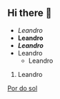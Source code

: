 ## Hi there 👋

- *Leandro*
- **Leandro**
- ***Leandro***
- Leandro
  - Leandro
1. Leandro

[Por do sol](https://upload.wikimedia.org/wikipedia/commons/thumb/e/ec/Sunset_in_Manaus.jpg/1200px-Sunset_in_Manaus.jpg)

<!--
**LeandroCesarRamos/LeandroCesarRamos** is a ✨ _special_ ✨ repository because its `README.md` (this file) appears on your GitHub profile.

Here are some ideas to get you started:

- 🔭 I’m currently working on ...
- 🌱 I’m currently learning ...
- 👯 I’m looking to collaborate on ...
- 🤔 I’m looking for help with ...
- 💬 Ask me about ...
- 📫 How to reach me: ...
- 😄 Pronouns: ...
- ⚡ Fun fact: ...
-->
